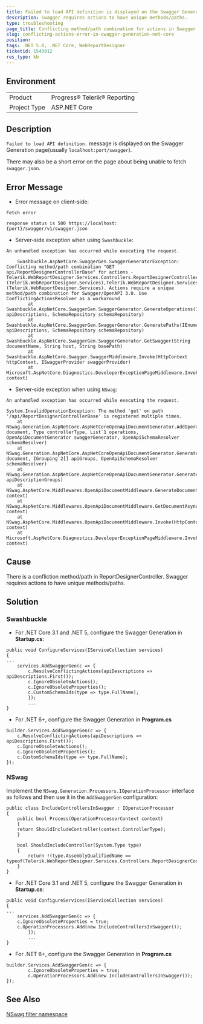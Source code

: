 ```yaml
---
title: Failed to load API definition is displayed on the Swagger Generation page
description: Swagger requires actions to have unique methods/paths.
type: troubleshooting
page_title: Conflicting method/path combination for actions in Swagger Generation
slug: conflicting-actions-error-in-swagger-generation-net-core
position: 
tags: .NET 5.0, .NET Core, WebReportDesigner
ticketid: 1543912
res_type: kb
---
```


## Environment
<table>
	<tbody>
		<tr>
			<td>Product</td>
			<td>Progress® Telerik® Reporting</td>
		</tr>
		<tr>
			<td>Project Type</td>
			<td>ASP.NET Core</td>
		</tr>
	</tbody>
</table>


## Description

`Failed to load API definition.` message is displayed on the Swagger Generation page(usually `localhost:port/swagger`). 

There may also be a short error on the page about being unable to fetch `swagger.json`.

## Error Message

- Error message on client-side:

````
Fetch error

response status is 500 https://localhost:{port}/swagger/v1/swagger.json
````

- Server-side exception when using `Swashbuckle`:

````
An unhandled exception has occurred while executing the request.

	Swashbuckle.AspNetCore.SwaggerGen.SwaggerGeneratorException: Conflicting method/path combination "GET api/ReportDesignerControllerBase" for actions - Telerik.WebReportDesigner.Services.Controllers.ReportDesignerControllerBase.GetDesignerResource (Telerik.WebReportDesigner.Services),Telerik.WebReportDesigner.Services.Controllers.ReportDesignerControllerBase.GetResource (Telerik.WebReportDesigner.Services). Actions require a unique method/path combination for Swagger/OpenAPI 3.0. Use ConflictingActionsResolver as a workaround
		at Swashbuckle.AspNetCore.SwaggerGen.SwaggerGenerator.GenerateOperations(IEnumerable`1 apiDescriptions, SchemaRepository schemaRepository)
		at Swashbuckle.AspNetCore.SwaggerGen.SwaggerGenerator.GeneratePaths(IEnumerable`1 apiDescriptions, SchemaRepository schemaRepository)
		at Swashbuckle.AspNetCore.SwaggerGen.SwaggerGenerator.GetSwagger(String documentName, String host, String basePath)
		at Swashbuckle.AspNetCore.Swagger.SwaggerMiddleware.Invoke(HttpContext httpContext, ISwaggerProvider swaggerProvider)
		at Microsoft.AspNetCore.Diagnostics.DeveloperExceptionPageMiddleware.Invoke(HttpContext context)
````

- Server-side exception when using `NSwag`:

````
An unhandled exception has occurred while executing the request.

System.InvalidOperationException: The method 'get' on path '/api/ReportDesignerControllerBase' is registered multiple times.
	at NSwag.Generation.AspNetCore.AspNetCoreOpenApiDocumentGenerator.AddOperationDescriptionsToDocument(OpenApiDocument document, Type controllerType, List`1 operations, OpenApiDocumentGenerator swaggerGenerator, OpenApiSchemaResolver schemaResolver)
	at NSwag.Generation.AspNetCore.AspNetCoreOpenApiDocumentGenerator.GenerateApiGroups(OpenApiDocument document, IGrouping`2[] apiGroups, OpenApiSchemaResolver schemaResolver)
	at NSwag.Generation.AspNetCore.AspNetCoreOpenApiDocumentGenerator.GenerateAsync(ApiDescriptionGroupCollection apiDescriptionGroups)
	at NSwag.AspNetCore.Middlewares.OpenApiDocumentMiddleware.GenerateDocumentAsync(HttpContext context)
	at NSwag.AspNetCore.Middlewares.OpenApiDocumentMiddleware.GetDocumentAsync(HttpContext context)
	at NSwag.AspNetCore.Middlewares.OpenApiDocumentMiddleware.Invoke(HttpContext context)
	at Microsoft.AspNetCore.Diagnostics.DeveloperExceptionPageMiddleware.Invoke(HttpContext context)
````

## Cause

There is a confliction method/path in ReportDesignerController. Swagger requires actions to have unique methods/paths.

## Solution

### Swashbuckle

- For .NET Core 3.1 and .NET 5, configure the Swagger Generation in **Startup.cs**:

````CSharp
public void ConfigureServices(IServiceCollection services)
{
...
	services.AddSwaggerGen(c => {
		c.ResolveConflictingActions(apiDescriptions => apiDescriptions.First());
		c.IgnoreObsoleteActions();
		c.IgnoreObsoleteProperties();
		c.CustomSchemaIds(type => type.FullName);
		});
		...
}
````

- For .NET 6+, configure the Swagger Generation in **Program.cs**

````CSharp
builder.Services.AddSwaggerGen(c => {
	c.ResolveConflictingActions(apiDescriptions => apiDescriptions.First());
	c.IgnoreObsoleteActions();
	c.IgnoreObsoleteProperties();
	c.CustomSchemaIds(type => type.FullName);
});
````

### NSwag

Implement the `NSwag.Generation.Processors.IOperationProcessor` interface as follows and then use it in the `AddSwaggerGen` configuration:

````CSharp
public class IncludeControllersInSwagger : IOperationProcessor
{
	public bool Process(OperationProcessorContext context)
	{
	return ShouldIncludeController(context.ControllerType);
	}

	bool ShouldIncludeController(System.Type type)
	{
		return !(type.AssemblyQualifiedName == typeof(Telerik.WebReportDesigner.Services.Controllers.ReportDesignerControllerBase).AssemblyQualifiedName);
	}
}
````

- For .NET Core 3.1 and .NET 5, configure the Swagger Generation in **Startup.cs**:

````CSharp
public void ConfigureServices(IServiceCollection services)
{
...
	services.AddSwaggerGen(c => {
	c.IgnoreObsoleteProperties = true;
	c.OperationProcessors.Add(new IncludeControllersInSwagger());
		});
		...
}
````

- For .NET 6+, configure the Swagger Generation in **Program.cs**

````CSharp
builder.Services.AddSwaggerGen(c => {
		c.IgnoreObsoleteProperties = true;
		c.OperationProcessors.Add(new IncludeControllersInSwagger());
});
````

## See Also

[NSwag filter namespace](https://stackoverflow.com/questions/52337355/nswag-filter-namespace)
